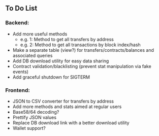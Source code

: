 ## To Do List

### Backend:

* Add more useful methods
	- e.g. 1: Method to get all transfers by address
	- e.g. 2: Method to get all transactions by block index/hash
* Make a separate table (view?) for transfers/contracts/balances and associated queries
* Add DB download utility for easy data sharing
* Contract validation/blacklisting (prevent stat manipulation via fake events)
* Add graceful shutdown for SIGTERM

### Frontend:

* JSON to CSV converter for transfers by address
* Add more methods and stats aimed at regular users
* Base58/64 decoding?
* Prettify JSON values
* Replace DB download link with a better download utility
* Wallet support?
